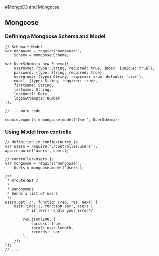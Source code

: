 #MongoDB and Mongoose

## Mongoose

### Defining a Mongoose Schema and Model

    // Schema + Model
    var mongoose = require('mongoose'),
        Schema = mongoose.Schema;

    var UserSchema = new Schema({
        username: {type: String, required: true, index: {unique: true}},
        password: {type: String, required: true},
        usergroup: {type: String, required: true, default: 'user'},
        email: {type: String, required: true},
        firstname: String,
        lastname: String,
        lockUntil: Date,
        loginAttempts: Number
    });

    // ... more code

    module.exports = mongoose.model('User', UserSchema);

### Using Model from controlle

    // definition in config/routes.js
    var users = require('./controller/users');
    app.resource('users', users);

    // controller/users.js
    var mongoose = require('mongoose'),
        Users = mongoose.model('Users');

    /**
     * @route GET /
     *
     * @anonymous
     * Sends a list of users
     */
    users.get('/', function (req, res, next) {
        User.find({}, function (err, user) {
             /* if (err) handle your error*/

            res.json(200, {
                success: true,
                total: user.length,
                records: user
            });
        });
    });
    // ...